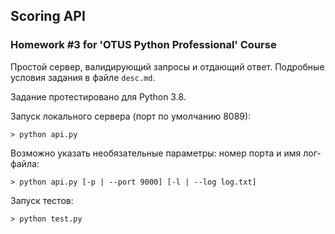 ## Scoring API
### Homework #3 for 'OTUS Python Professional' Course

Простой сервер, валидирующий запросы и отдающий ответ. Подробные условия задания в файле `desc.md`.

Задание протестировано для Python 3.8.

Запуск локального сервера (порт по умолчанию 8089):
```
> python api.py
```
Возможно указать необязательные параметры: номер порта и имя лог-файла:
```
> python api.py [-p | --port 9000] [-l | --log log.txt]
```
Запуск тестов:

```
> python test.py
```
